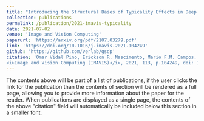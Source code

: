 ```yaml
---
title: "Introducing the Structural Bases of Typicality Effects in Deep Learning"
collection: publications
permalink: /publication/2021-imavis-typicality
date: 2021-07-02
venue: 'Image and Vision Computing'
paperurl: 'https://arxiv.org/pdf/2107.03279.pdf'
link: 'https://doi.org/10.1016/j.imavis.2021.104249'
github: 'https://github.com/verlab/gsdp'
citation: 'Omar Vidal Pino, Erickson R. Nascimento, Mario F.M. Campos. &quot;Introducing the structural bases of typicality effects in deep learning.&quot; 
<i>Image and Vision Computing (IMAVIS)</i>, 2021, 113, p.104249, doi: 10.1016/j.imavis.2021.104249.'
---
```


The contents above will be part of a list of publications, if the user clicks the link for the publication than the contents of section will be rendered as a full page, allowing you to provide more information about the paper for the reader. When publications are displayed as a single page, the contents of the above "citation" field will automatically be included below this section in a smaller font.